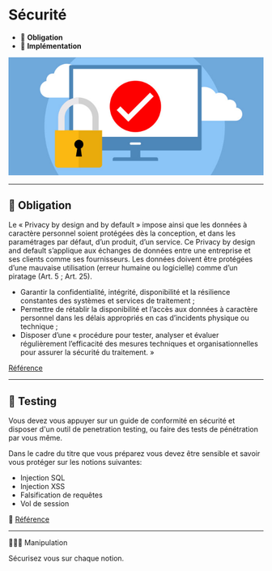 # Sécurité

* 🔖 **Obligation**
* 🔖 **Implémentation**

![image](https://raw.githubusercontent.com/seeren-training/RGPD/master/wiki/resources/security.jpg)

___

## 📑 Obligation

Le « Privacy by design and by default » impose ainsi que les données à caractère personnel soient protégées dès la conception, et dans les paramétrages par défaut, d’un produit, d’un service. Ce Privacy by design and default s’applique aux échanges de données entre une entreprise et ses clients comme ses fournisseurs. Les données doivent être protégées d’une mauvaise utilisation (erreur humaine ou logicielle) comme d’un piratage (Art. 5 ; Art. 25).

* Garantir la confidentialité, intégrité, disponibilité et la résilience constantes des systèmes et services de traitement ; 
* Permettre de rétablir la disponibilité et l’accès aux données à caractère personnel dans les délais appropriés en cas d’incidents physique ou technique ;
* Disposer d’une « procédure pour tester, analyser et évaluer régulièrement l’efficacité des mesures techniques et organisationnelles pour assurer la sécurité du traitement. »


[Référence](https://www.cnil.fr/fr/reglement-europeen-protection-donnees/chapitre2#Article5)

___

## 📑 Testing


Vous devez vous appuyer sur un guide de conformité en sécurité et disposer d'un outil de penetration testing, ou faire des tests de pénétration par vous même.

Dans le cadre du titre que vous préparez vous devez être sensible et savoir vous protéger sur les notions suivantes:

* Injection SQL
* Injection XSS
* Falsification de requêtes
* Vol de session

🔗 [Référence](https://owasp.org/www-community/attacks/)

___

👨🏻‍💻 Manipulation

Sécurisez vous sur chaque notion.